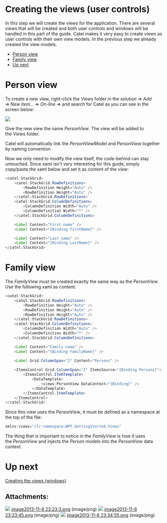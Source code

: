 # Creating the views (user controls)

In this step we will create the views for the application. There are several views that will be created and both user controls and windows will be handled in this part of the guide. Catel makes it very easy to create views as user controls with their own view models. In the previous step we already created the view models.

-   [Person view](#Creatingtheviews(usercontrols)-Personview)
-   [Family view](#Creatingtheviews(usercontrols)-Familyview)
-   [Up next](#Creatingtheviews(usercontrols)-Upnext)

# Person view

To create a new view, right-click the *Views* folder in the solution =\> *Add* =\> *New item...* =\> *On-line* =\> and search for Catel as you can see in the screen below:

![](attachments/15630358/16318473.png)

Give the new view the name *PersonView*. The view will be added to the *Views* folder.

Catel will automatically link the *PersonViewModel* and *PersonView* together by naming convention

Now we only need to modify the view itself, the code-behind can stay untouched. Since xaml isn't very interesting for this guide, simply copy/paste the xaml below and set it as content of the view:

``` {.java data-syntaxhighlighter-params="brush: java; gutter: false; theme: Confluence" data-theme="Confluence" style="brush: java; gutter: false; theme: Confluence"}
<catel:StackGrid>
    <catel:StackGrid.RowDefinitions>
        <RowDefinition Height="Auto" />
        <RowDefinition Height="Auto" />
    </catel:StackGrid.RowDefinitions>
    <catel:StackGrid.ColumnDefinitions>
        <ColumnDefinition Width="Auto" />
        <ColumnDefinition Width="*" />
    </catel:StackGrid.ColumnDefinitions>

    <Label Content="First name" />
    <Label Content="{Binding FirstName}" />

    <Label Content="Last name" />
    <Label Content="{Binding LastName}" />
</catel:StackGrid>
```

# Family view

The *FamilyView* must be created exactly the same way as the *PersonView*. Use the following xaml as content:

``` {.java data-syntaxhighlighter-params="brush: java; gutter: false; theme: Confluence" data-theme="Confluence" style="brush: java; gutter: false; theme: Confluence"}
<catel:StackGrid>
    <catel:StackGrid.RowDefinitions>
        <RowDefinition Height="Auto" />
        <RowDefinition Height="Auto" />
        <RowDefinition Height="Auto" />
    </catel:StackGrid.RowDefinitions>
    <catel:StackGrid.ColumnDefinitions>
        <ColumnDefinition Width="Auto" />
        <ColumnDefinition Width="*" />
    </catel:StackGrid.ColumnDefinitions>

    <Label Content="Family name" />
    <Label Content="{Binding FamilyName}" />

    <Label Grid.ColumnSpan="2" Content="Persons" />
        
    <ItemsControl Grid.ColumnSpan="2" ItemsSource="{Binding Persons}">
        <ItemsControl.ItemTemplate>
            <DataTemplate>
                <views:PersonView DataContext="{Binding}" />
            </DataTemplate>
        </ItemsControl.ItemTemplate>
    </ItemsControl>
</catel:StackGrid>
```

Since this view uses the *PersonView*, it must be defined as a namespace at the top of the file:

``` {.java data-syntaxhighlighter-params="brush: java; gutter: false; theme: Confluence" data-theme="Confluence" style="brush: java; gutter: false; theme: Confluence"}
xmlns:views="clr-namespace:WPF.GettingStarted.Views"
```

The thing that is important to notice in the *FamilyView* is how it uses the *PersonView* and injects the *Person* models into the *PersonView* data context.

# Up next

[Creating the views (windows)](Creating_the_views__windows_)

## Attachments:

![](images/icons/bullet_blue.gif) [image2013-11-8 23:23:3.png](attachments/15630358/16318472.png) (image/png)
 ![](images/icons/bullet_blue.gif) [image2013-11-8 23:23:45.png](attachments/15630358/16318473.png) (image/png)
 ![](images/icons/bullet_blue.gif) [image2013-11-8 23:34:55.png](attachments/15630358/16318474.png) (image/png)

